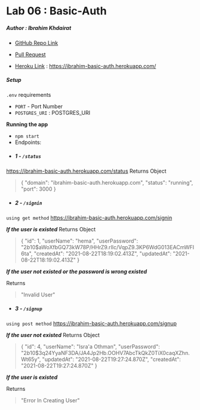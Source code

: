 # Lab 06 : Basic-Auth
##### Author : Ibrahim Khdairat 

* [GitHub Repo Link](https://github.com/Ibrahim-Khdairat/basic-auth)

* [Pull Request](https://github.com/Ibrahim-Khdairat/basic-auth/pull/1)

* [Heroku Link](https://ibrahim-basic-auth.herokuapp.com/) : https://ibrahim-basic-auth.herokuapp.com/



##### Setup
`.env` requirements
  * `PORT` - Port Number
  * `POSTGRES_URI` : POSTGRES_URI

**Running the app**
* `npm start`
* Endpoints:
* ##### 1 -  `/status`
https://ibrahim-basic-auth.herokuapp.com/status
Returns Object

>{
  "domain": "ibrahim-basic-auth.herokuapp.com",
  "status": "running",
  "port": 3000
}

* ##### 2 -  `/signin`
`using get method`
https://ibrahim-basic-auth.herokuapp.com/signin

***If the user is existed***
Returns Object
> {
    "id": 1,
    "userName": "hema",
    "userPassword": "$2b$10$aWoXfbGQ73kW78P/HHrZ9.rIlc/VqpZ9.3KP6WdG013EACmWFI6ta",
    "createdAt": "2021-08-22T18:19:02.413Z",
    "updatedAt": "2021-08-22T18:19:02.413Z"
}

***If the user not existed or the password is wrong existed***

Returns
> "Invalid User"



* ##### 3 -  `/signup`
`using post method`
https://ibrahim-basic-auth.herokuapp.com/signup

***If the user not existed***
Returns Object
> {
    "id": 4,
    "userName": "Isra'a Othman",
    "userPassword": "$2b$10$3q24YyaNF3DA/JA4Jp2Hb.OOHV7AbcTkQkZ0TiX0caqXZhn.Wt65y",
    "updatedAt": "2021-08-22T19:27:24.870Z",
    "createdAt": "2021-08-22T19:27:24.870Z"
}

***If the user is existed***

Returns
> "Error In Creating User"